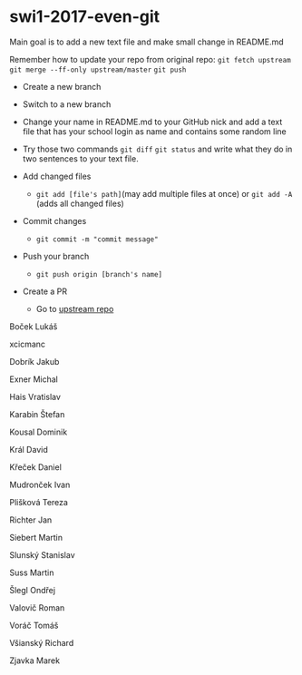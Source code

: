 # swi1-2017-even-git

Main goal is to add a new text file and make small change in README.md

Remember how to update your repo from original repo:
`git fetch upstream` 
`git merge --ff-only upstream/master`
`git push`

* Create a new branch 

* Switch to a new branch

* Change your name in README.md to your GitHub nick and add a text file that has your school login as name and contains some random line

* Try those two commands `git diff` `git status` and write what they do in two sentences to your text file. 

* Add changed files 

  * `git add [file's path]`(may add multiple files at once) or `git add -A` (adds all changed files)

* Commit changes

  * `git commit -m "commit message"`

* Push your branch

  * `git push origin [branch's name]`

* Create a PR

  * Go to [upstream repo](https://github.com/RoadToSoftwareFactory/swi1-2017-even-git) 



Boček Lukáš


xcicmanc

Dobrík Jakub


Exner Michal


Hais Vratislav


Karabin Štefan


Kousal Dominik


Král David


Křeček Daniel


Mudronček Ivan


Plišková Tereza


Richter Jan


Siebert Martin


Slunský Stanislav


Suss Martin


Šlegl Ondřej


Valovič Roman


Voráč Tomáš


Všianský Richard


Zjavka Marek



